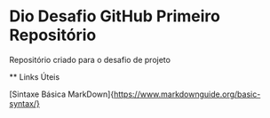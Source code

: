 # Dio Desafio GitHub Primeiro Repositório 
Repositório criado para o desafio de projeto 

** Links Úteis

[Sintaxe Básica MarkDown]{https://www.markdownguide.org/basic-syntax/}
